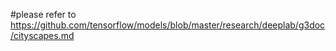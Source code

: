#please refer to https://github.com/tensorflow/models/blob/master/research/deeplab/g3doc/cityscapes.md
